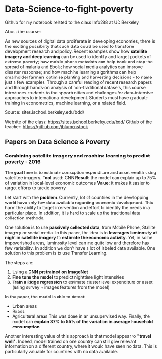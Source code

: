 # Data-Science-to-fight-poverty
Github for my notebook related to the class Info288 at UC Berkeley

About the course:

As new sources of digital data proliferate in developing economies, there is the exciting possibility that such data could be used to transform development research and policy. Recent examples show how **satellite imagery and deep learning** can be used to identify and target pockets of extreme poverty; how mobile phone metadata can help track and stop the spread of malaria and Ebola; how social media analytics can improve disaster response; and how machine learning algorithms can help smallholder farmers optimize planting and harvesting decisions – to name just a few examples. Through a careful reading of recent research papers and through hands-on analysis of non-traditional datasets, this course introduces students to the opportunities and challenges for data–intensive approaches to international development. Students must have graduate training in econometrics, machine learning, or a related field.

Source: sites.ischool.berkeley.edu/bdd/

Website of the class: https://sites.ischool.berkeley.edu/bdd/
Github of the teacher: https://github.com/jblumenstock

## Papers on Data Science & Poverty

### Combining satellite imagery and machine learning to predict poverty - 2016

The **goal** here is to estimate consuption expenditure and asset wealth using satellitee imagery.
**Tool** used: CNN
**Result**: the model can explain up to 75% of variation in local-level economic outcomes
**Value**: it makes it easier to target efforts to tackle poverty

Let start with the **problem**. Currently, lot of countries in the developping world have only few data available regarding economic development. This harm the ability to target intervention and effort to identify the needs in a particular place. In addition, it is hard to scale up the traditional data collection methods. 

One solution is to use **passively collected data**, from Mobile Phone, Stallite imagery or social media. In this paper, the idea is to **leverages luminosity at night in satellite imagery** to **estimate the economic activity**. Yet, in some impoverished areas, luminosity level can me quite low and therefore has few variability. In addition we don't have a lot of labeled data available. One solution to this problem is to use Transfer Learning. 

The steps are:
1. Using a **CNN pretrained on ImageNet**
2. **Fine tune the model** to predict nighttime light intensities
3. **Train a Ridge regression** to estimate cluster level expenditure or asset (using survey + images features from the model)

In the paper, the model is able to detect:
- Urban areas 
- Roads
- Agricultural areas
This was done in an unsupervised way. Finally, the model can **explain 37% to 55% of the variation in average household consumption**. 

Another interesting value of this approach is that model appear to **"travel well"**. Indeed, model trained on one country can still give relevant information on a different country, where it would have seen no data. This is particularly valuable for countries with no data available.
